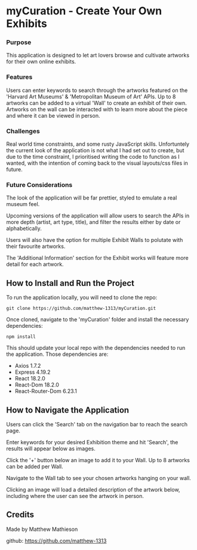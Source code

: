 # myCuration - Create Your Own Exhibits

### Purpose

This application is designed to let art lovers browse and cultivate artworks for their own online exhibits.

### Features

Users can enter keywords to search through the artworks featured on the 'Harvard Art Museums' & 'Metropolitan Museum of Art' APIs. Up to 8 artworks can be added to a virtual 'Wall' to create an exhibit of their own. Artworks on the wall can be interacted with to learn more about the piece and where it can be viewed in person.

### Challenges

Real world time constraints, and some rusty JavaScript skills. Unfortuntely the current look of the application is not what I had set out to create, but due to the time constraint, I prioritised writing the code to function as I wanted, with the intention of coming back to the visual layouts/css files in future.

### Future Considerations

The look of the application will be far prettier, styled to emulate a real museum feel.

Upcoming versions of the application will allow users to search the APIs in more depth (artist, art type, title), and filter the results either by date or alphabetically.

Users will also have the option for multiple Exhibit Walls to polutate with their favourite artworks.

The 'Additional Information' section for the Exhibit works will feature more detail for each artwork.

## How to Install and Run the Project

To run the application locally, you will need to clone the repo:

`git clone https://github.com/matthew-1313/myCuration.git`

Once cloned, navigate to the 'myCuration' folder and install the necessary dependencies:

`npm install`

This should update your local repo with the dependencies needed to run the application. Those dependencies are:

<ul>
<li>Axios 1.7.2</li>
<li>Express 4.19.2</li>
<li>React 18.2.0</li>
<li>React-Dom 18.2.0</li>
<li>React-Router-Dom 6.23.1</li>
</ul>

## How to Navigate the Application

Users can click the 'Search' tab on the navigation bar to reach the search page.

Enter keywords for your desired Exhibition theme and hit 'Search', the results will appear below as images.

Click the '+' button below an image to add it to your Wall. Up to 8 artworks can be added per Wall.

Navigate to the Wall tab to see your chosen artworks hanging on your wall.

Clicking an image will load a detailed description of the artwork below, including where the user can see the artwork in person.

## Credits

Made by Matthew Mathieson

github: https://github.com/matthew-1313
